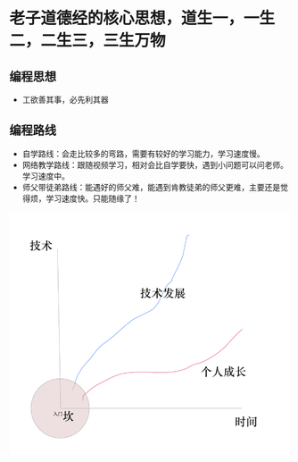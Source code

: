 # 老子道德经的核心思想，道生一，一生二，二生三，三生万物

## 编程思想
* 工欲善其事，必先利其器


## 编程路线
* 自学路线：会走比较多的弯路，需要有较好的学习能力，学习速度慢。
* 网络教学路线：跟随视频学习，相对会比自学要快，遇到小问题可以问老师。学习速度中。
* 师父带徒弟路线：能遇好的师父难，能遇到肯教徒弟的师父更难，主要还是觉得烦，学习速度快。只能随缘了！


![image](/img/tech.png)

